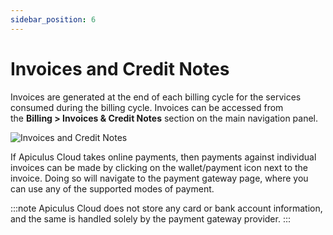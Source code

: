 ```yaml
---
sidebar_position: 6
---
```

# Invoices and Credit Notes
Invoices are generated at the end of each billing cycle for the services consumed during the billing cycle. Invoices can be accessed from the **Billing > Invoices & Credit Notes** section on the main navigation panel.

![Invoices and Credit Notes](img/InvoicesandCreditNotes.png)

If Apiculus Cloud takes online payments, then payments against individual invoices can be made by clicking on the wallet/payment icon next to the invoice. Doing so will navigate to the payment gateway page, where you can use any of the supported modes of payment.

:::note
Apiculus Cloud does not store any card or bank account information, and the same is handled solely by the payment gateway provider.
:::